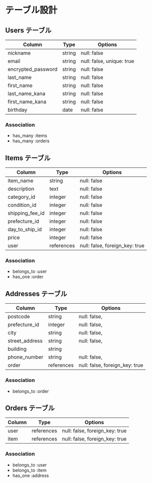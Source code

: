 # テーブル設計

## Users テーブル

| Column              | Type    | Options     |
| ------------------  | ------  | ----------- |
| nickname            | string  | null: false |
| email               | string  | null: false, unique: true |
| encrypted_password  | string  | null: false |
| last_name           | string  | null: false |
| first_name          | string  | null: false |
| last_name_kana      | string  | null: false |
| first_name_kana     | string  | null: false |
| birthday            | date    | null: false |

### Association

- has_many :items
- has_many :orders


## Items テーブル

| Column           | Type     | Options     |
| ------           | -------  | ----------- |
| item_name        | string   | null: false |
| description      | text     | null: false |
| category_id      | integer  | null: false |
| condition_id     | integer  | null: false |
| shipping_fee_id  | integer  | null: false |
| prefecture_id    | integer  | null: false |
| day_to_ship_id   | integer  | null: false |
| price            | integer  | null: false |
| user             | references | null: false, foreign_key: true |

### Association

- belongs_to :user
- has_one :order


## Addresses テーブル

| Column         | Type       | Options      |
| ------         | ---------- | ------------ |
| postcode       | string     | null: false, |
| prefecture_id  | integer    | null: false, |
| city           | string     | null: false, |
| street_address | string     | null: false, |
| building       | string     |              |
| phone_number   | string     | null: false, |
| order          | references | null: false, foreign_key: true |

### Association

- belongs_to :order


## Orders テーブル
| Column     | Type       | Options      |
| ------     | ---------- | ------------ |
| user       | references | null: false, foreign_key: true |
| item       | references | null: false, foreign_key: true |

### Association
- belongs_to :user
- belongs_to :item
- has_one :address